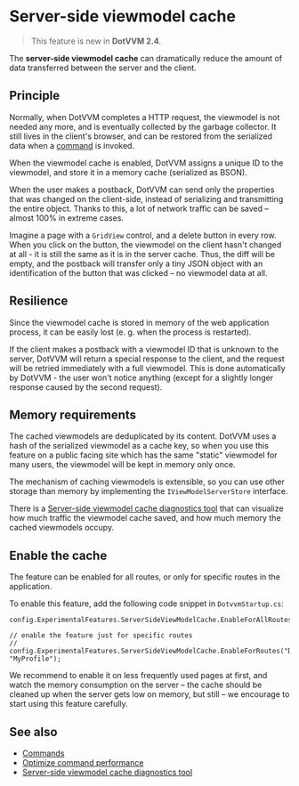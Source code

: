 # Server-side viewmodel cache

> This feature is new in **DotVVM 2.4**.

The **server-side viewmodel cache** can dramatically reduce the amount of data transferred between the server and the client.

## Principle

Normally, when DotVVM completes a HTTP request, the viewmodel is not needed any more, and is eventually collected by the garbage collector. It still lives in the client's browser, and can be restored from the serialized data when a [command](~/pages/concepts/respond-to-user-actions/commands) is invoked. 

When the viewmodel cache is enabled, DotVVM assigns a unique ID to the viewmodel, and store it in a memory cache (serialized as BSON).

When the user makes a postback, DotVVM can send only the properties that was changed on the client-side, instead of serializing and transmitting the entire object. Thanks to this, a lot of network traffic can be saved – almost 100% in extreme cases. 

Imagine a page with a `GridView` control, and a delete button in every row. When you click on the button, the viewmodel on the client hasn't changed at all - it is still the same as it is in the server cache. Thus, the diff will be empty, and the postback will transfer only a tiny JSON object with an identification of the button that was clicked – no viewmodel data at all.

## Resilience

Since the viewmodel cache is stored in memory of the web application process, it can be easily lost (e. g. when the process is restarted). 

If the client makes a postback with a viewmodel ID that is unknown to the server, DotVVM will return a special response to the client, and the request will be retried immediately with a full viewmodel. This is done automatically by DotVVM - the user won't notice anything (except for a slightly longer response caused by the second request).

## Memory requirements

The cached viewmodels are deduplicated by its content. DotVVM uses a hash of the serialized viewmodel as a cache key, so when you use this feature on a public facing site which has the same "static" viewmodel for many users, the viewmodel will be kept in memory only once. 

The mechanism of caching viewmodels is extensible, so you can use other storage than memory by implementing the `IViewModelServerStore` interface. 

There is a [Server-side viewmodel cache diagnostics tool](https://github.com/riganti/dotvvm-diagnostics-server-side-cache) that can visualize how much traffic the viewmodel cache saved, and how much memory the cached viewmodels occupy.

## Enable the cache

The feature can be enabled for all routes, or only for specific routes in the application. 

To enable this feature, add the following code snippet in `DotvvmStartup.cs`:

```CSHARP
config.ExperimentalFeatures.ServerSideViewModelCache.EnableForAllRoutes();

// enable the feature just for specific routes 
// config.ExperimentalFeatures.ServerSideViewModelCache.EnableForRoutes("Default", "MyProfile");
```

We recommend to enable it on less frequently used pages at first, and watch the memory consumption on the server – the cache should be cleaned up when the server gets low on memory, but still – we encourage to start using this feature carefully.

## See also

* [Commands](~/pages/concepts/respond-to-user-actions/commands)
* [Optimize command performance](~/pages/concepts/respond-to-user-actions/optimize-command-performance)
* [Server-side viewmodel cache diagnostics tool](https://github.com/riganti/dotvvm-diagnostics-server-side-cache)
